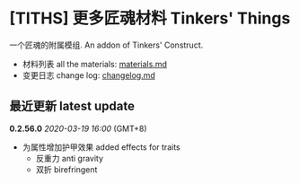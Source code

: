 # [TITHS] 更多匠魂材料 Tinkers' Things

一个匠魂的附属模组. An addon of Tinkers' Construct.

* 材料列表 all the materials: [materials.md](materials.md)
* 变更日志 change log: [changelog.md](changelog.md)

## 最近更新 latest update

**0.2.56.0** _2020-03-19 16:00_ (GMT+8)

* 为属性增加护甲效果 added effects for traits
  * 反重力 anti gravity
  * 双折 birefringent
